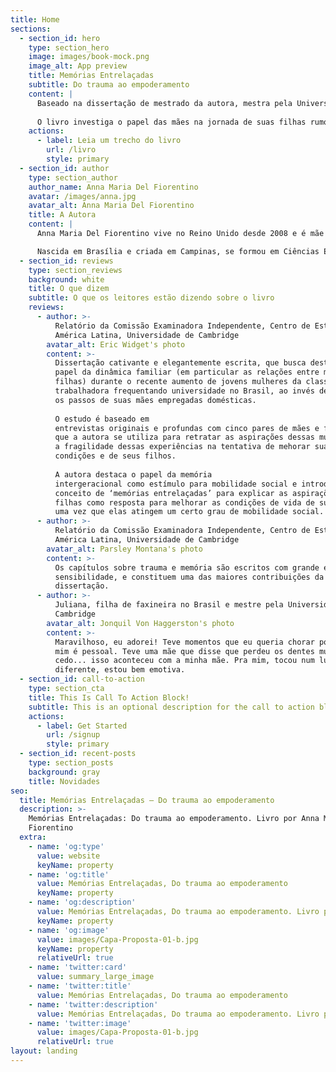 ```yaml
---
title: Home
sections:
  - section_id: hero
    type: section_hero
    image: images/book-mock.png
    image_alt: App preview
    title: Memórias Entrelaçadas
    subtitle: Do trauma ao empoderamento
    content: |
      Baseado na dissertação de mestrado da autora, mestra pela Universidade de Cambridge (Reino Unido), Memórias entrelaçadas – do trauma ao empoderamento conta histórias de vida de dez mulheres, mães empregadas domésticas e serventes escolares e de suas filhas, a primeira geração em suas famílias a obter um diploma universitário no Brasil.
      
      O livro investiga o papel das mães na jornada de suas filhas rumo a universidade e introduz o conceito de memórias entrelaçadas para mostrar como o mecanismo de transmissão das memórias entre mães e filhas levou ao suporte mútuo entre essas mulheres, transformando trauma em empoderamento.
    actions:
      - label: Leia um trecho do livro
        url: /livro
        style: primary
  - section_id: author
    type: section_author
    author_name: Anna Maria Del Fiorentino
    avatar: /images/anna.jpg
    avatar_alt: Anna Maria Del Fiorentino
    title: A Autora
    content: |
      Anna Maria Del Fiorentino vive no Reino Unido desde 2008 e é mãe de duas crianças. Seus temas de interesse são voltados a maternidade e dignidade na infância e adolescência, educação, direitos humanos, feminismo inclusivo, justiça social, lutas da comunidade LGBTI+ e anti-racismo.

      Nascida em Brasília e criada em Campinas, se formou em Ciências Econômicas na Universidade Estadual de Campinas (UNICAMP), trabalhou no Centro de Pesquisa e Desenvolvimento da Ericsson em Indaiatuba e posteriormente no Banco do Brasil em Londres, onde também fez trabalhos voluntários de teatro e cinema no Old Vic Tunnels. Anna fez uma pausa em sua carreira para se dedicar a criação dos filhos e, recentemente, retomou sua trajetória acadêmica quando recebeu uma oferta de vaga no programa de mestrado no Centro de Estudos da América Latina da Universidade de Cambridge (Reino Unido).
  - section_id: reviews
    type: section_reviews
    background: white
    title: O que dizem
    subtitle: O que os leitores estão dizendo sobre o livro
    reviews:
      - author: >-
          Relatório da Comissão Examinadora Independente, Centro de Estudos da
          América Latina, Universidade de Cambridge
        avatar_alt: Eric Widget's photo
        content: >-
          Dissertação cativante e elegantemente escrita, que busca destacar o
          papel da dinâmica familiar (em particular as relações entre mães e
          filhas) durante o recente aumento de jovens mulheres da classe
          trabalhadora frequentando universidade no Brasil, ao invés de seguirem
          os passos de suas mães empregadas domésticas.
          
          O estudo é baseado em
          entrevistas originais e profundas com cinco pares de mães e filhas,
          que a autora se utiliza para retratar as aspirações dessas mulheres e
          a fragilidade dessas experiências na tentativa de mehorar suas
          condições e de seus filhos.
          
          A autora destaca o papel da memória
          intergeracional como estímulo para mobilidade social e introduz o
          conceito de ‘memórias entrelaçadas’ para explicar as aspirações das
          filhas como resposta para melhorar as condições de vida de suas mães,
          uma vez que elas atingem um certo grau de mobilidade social.
      - author: >-
          Relatório da Comissão Examinadora Independente, Centro de Estudos da
          América Latina, Universidade de Cambridge
        avatar_alt: Parsley Montana's photo
        content: >-
          Os capítulos sobre trauma e memória são escritos com grande empatia e
          sensibilidade, e constituem uma das maiores contribuições da
          dissertação.
      - author: >-
          Juliana, filha de faxineira no Brasil e mestre pela Universidade de
          Cambridge
        avatar_alt: Jonquil Von Haggerston's photo
        content: >-
          Maravilhoso, eu adorei! Teve momentos que eu queria chorar porque pra
          mim é pessoal. Teve uma mãe que disse que perdeu os dentes muito
          cedo... isso aconteceu com a minha mãe. Pra mim, tocou num lugar
          diferente, estou bem emotiva.
  - section_id: call-to-action
    type: section_cta
    title: This Is Call To Action Block!
    subtitle: This is an optional description for the call to action block.
    actions:
      - label: Get Started
        url: /signup
        style: primary
  - section_id: recent-posts
    type: section_posts
    background: gray
    title: Novidades
seo:
  title: Memórias Entrelaçadas — Do trauma ao empoderamento
  description: >-
    Memórias Entrelaçadas: Do trauma ao empoderamento. Livro por Anna Maria Del
    Fiorentino
  extra:
    - name: 'og:type'
      value: website
      keyName: property
    - name: 'og:title'
      value: Memórias Entrelaçadas, Do trauma ao empoderamento
      keyName: property
    - name: 'og:description'
      value: Memórias Entrelaçadas, Do trauma ao empoderamento. Livro por Anna Maria Del Fiorentino
      keyName: property
    - name: 'og:image'
      value: images/Capa-Proposta-01-b.jpg
      keyName: property
      relativeUrl: true
    - name: 'twitter:card'
      value: summary_large_image
    - name: 'twitter:title'
      value: Memórias Entrelaçadas, Do trauma ao empoderamento
    - name: 'twitter:description'
      value: Memórias Entrelaçadas, Do trauma ao empoderamento. Livro por Anna Maria Del Fiorentino
    - name: 'twitter:image'
      value: images/Capa-Proposta-01-b.jpg
      relativeUrl: true
layout: landing
---
```

